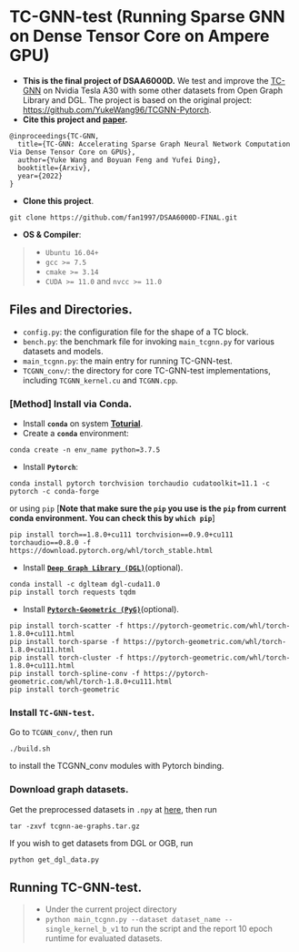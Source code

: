 # TC-GNN-test (Running Sparse GNN on Dense Tensor Core on Ampere GPU)

+ **This is the final project of DSAA6000D.** We test and improve the [TC-GNN](https://arxiv.org/abs/2112.02052) on Nvidia Tesla A30 with some other datasets from Open Graph Library and DGL. The project is based on the original project: https://github.com/YukeWang96/TCGNN-Pytorch.
+ **Cite this project and [paper](https://arxiv.org/abs/2112.02052).**
```
@inproceedings{TC-GNN,
  title={TC-GNN: Accelerating Sparse Graph Neural Network Computation Via Dense Tensor Core on GPUs},
  author={Yuke Wang and Boyuan Feng and Yufei Ding},
  booktitle={Arxiv},
  year={2022}
}
```

+ **Clone this project**.
```
git clone https://github.com/fan1997/DSAA6000D-FINAL.git
```

+ **OS & Compiler**: 
> + `Ubuntu 16.04+`
> + `gcc >= 7.5`
> + `cmake >= 3.14`
> + `CUDA >= 11.0` and `nvcc >= 11.0`

## Files and Directories.
+ `config.py`: the configuration file for the shape of a TC block.
+ `bench.py`: the benchmark file for invoking `main_tcgnn.py` for various datasets and models.
+ `main_tcgnn.py`: the main entry for running TC-GNN-test.
+ `TCGNN_conv/`: the directory for core TC-GNN-test implementations, including `TCGNN_kernel.cu` and `TCGNN.cpp`.

### [**Method**] Install via Conda.
+ Install **`conda`** on system **[Toturial](https://www.digitalocean.com/community/tutorials/how-to-install-anaconda-on-ubuntu-18-04-quickstart)**.
+ Create a **`conda`** environment: 
```
conda create -n env_name python=3.7.5
```
+ Install **`Pytorch`**: 
```
conda install pytorch torchvision torchaudio cudatoolkit=11.1 -c pytorch -c conda-forge
```
or using `pip` [**Note that make sure the `pip` you use is the `pip` from current conda environment. You can check this by `which pip`**]
```
pip install torch==1.8.0+cu111 torchvision==0.9.0+cu111 torchaudio==0.8.0 -f https://download.pytorch.org/whl/torch_stable.html
```
+ Install [**`Deep Graph Library (DGL)`**](https://github.com/dmlc/dgl)(optional).
```
conda install -c dglteam dgl-cuda11.0
pip install torch requests tqdm
```

+ Install [**`Pytorch-Geometric (PyG)`**](https://github.com/rusty1s/pytorch_geometric)(optional).
```
pip install torch-scatter -f https://pytorch-geometric.com/whl/torch-1.8.0+cu111.html
pip install torch-sparse -f https://pytorch-geometric.com/whl/torch-1.8.0+cu111.html
pip install torch-cluster -f https://pytorch-geometric.com/whl/torch-1.8.0+cu111.html
pip install torch-spline-conv -f https://pytorch-geometric.com/whl/torch-1.8.0+cu111.html
pip install torch-geometric
```

### Install **`TC-GNN-test`**.
Go to `TCGNN_conv/`, then run
```
./build.sh
```
to install the TCGNN_conv modules with Pytorch binding. 


### Download graph datasets.
Get the preprocessed datasets in `.npy` at [here](https://storage.googleapis.com/graph_dataset/tcgnn-ae-graphs.tar.gz), 
then run
```
tar -zxvf tcgnn-ae-graphs.tar.gz
```

If you wish to get datasets from DGL or OGB, 
run

```
python get_dgl_data.py
```

## Running **TC-GNN-test**.
> +  Under the current project directory 
> + `python main_tcgnn.py --dataset dataset_name --single_kernel_b_v1` to run the script and the report 10 epoch runtime for evaluated datasets. 
